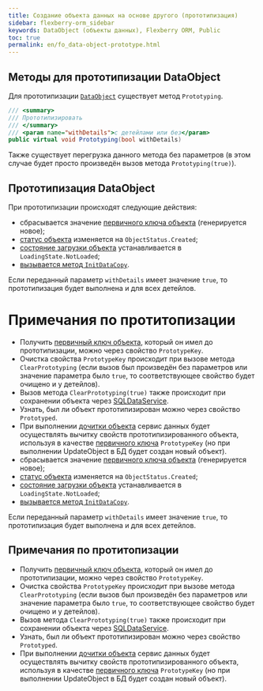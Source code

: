 ```yaml
---
title: Создание объекта данных на основе другого (прототипизация)
sidebar: flexberry-orm_sidebar
keywords: DataObject (объекты данных), Flexberry ORM, Public
toc: true
permalink: en/fo_data-object-prototype.html
---
```


## Методы для прототипизации DataObject

Для прототипизации [`DataObject`](fo_data-object.html) существует метод `Prototyping`.

```cs
/// <summary>
/// Прототипизировать
/// </summary>
/// <param name="withDetails">с детейлами или без</param>
public virtual void Prototyping(bool withDetails)
```

Также существует перегрузка данного метода без параметров (в этом случае будет просто произведён вызов метода `Prototyping(true)`).

## Прототипизация DataObject

При прототипизации происходят следующие действия:

* сбрасывается значение [первичного ключа объекта](fo_primary-keys-objects.html) (генерируется новое);
* [статус объекта](fo_object-status-and-loading-state.html) изменяется на `ObjectStatus.Created`;
* [состояние загрузки объекта](fo_object-status-and-loading-state.html) устанавливается в `LoadingState.NotLoaded`;
* [вызывается метод `InitDataCopy`](fo_data-object-copy.html).

Если переданный параметр `withDetails` имеет значение `true`, то прототипизация будет выполнена и для всех детейлов.

# Примечания по протитопизации

* Получить [первичный ключ объекта](fo_primary-keys-objects.html), который он имел до прототипизации, можно через свойство `PrototypeKey`.
* Очистка свойства `PrototypeKey` происходит при вызове метода `ClearPrototyping` (если вызов был произведён без параметров или значение параметра было `true`, то соответствующее свойство будет очищено и у детейлов).
* Вызов метода `ClearPrototyping(true)` также происходит при сохранении объекта через [SQLDataService](fo_sql-data-service.html).
* Узнать, был ли объект прототипизирован можно через свойство `Prototyped`.
* При выполнении [дочитки объекта](fo_additional-loading-data-object.html) сервис данных будет осуществлять вычитку свойств прототипизированного объекта, используя в качестве [первичного ключа](fo_primary-keys-objects.html) `PrototypeKey` (но при выполнении UpdateObject в БД будет создан новый объект).
* сбрасывается значение [первичного ключа объекта](fo_primary-keys-objects.html) (генерируется новое);
* [статус объекта](fo_object-status-and-loading-state.html) изменяется на `ObjectStatus.Created`;
* [состояние загрузки объекта](fo_object-status-and-loading-state.html) устанавливается в `LoadingState.NotLoaded`;
* [вызывается метод `InitDataCopy`](fo_data-object-copy.html).

Если переданный параметр `withDetails` имеет значение `true`, то прототипизация будет выполнена и для всех детейлов.

## Примечания по протитопизации

* Получить [первичный ключ объекта](fo_primary-keys-objects.html), который он имел до прототипизации, можно через свойство `PrototypeKey`.
* Очистка свойства `PrototypeKey` происходит при вызове метода `ClearPrototyping` (если вызов был произведён без параметров или значение параметра было `true`, то соответствующее свойство будет очищено и у детейлов).
* Вызов метода `ClearPrototyping(true)` также происходит при сохранении объекта через [SQLDataService](fo_sql-data-service.html).
* Узнать, был ли объект прототипизирован можно через свойство `Prototyped`.
* При выполнении [дочитки объекта](fo_additional-loading-data-object.html) сервис данных будет осуществлять вычитку свойств прототипизированного объекта, используя в качестве [первичного ключа](fo_primary-keys-objects.html) `PrototypeKey` (но при выполнении UpdateObject в БД будет создан новый объект).
